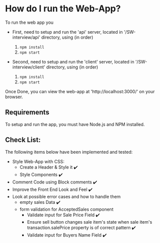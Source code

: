 # How do I run the Web-App?
To run the web app you
- First, need to setup and run the 'api' server, located in '/SW-interview/api' directory, using (in order)
  1. `npm install`
  2. `npm start`

- Second, need to setup and run the 'client' server, located in '/SW-interview/client' directory, using (in order)
  1. `npm install`
  2. `npm start`


Once Done, you can view the web-app at 'http://localhost:3000/' on your browser.


## Requirements
To setup and run the app, you must have Node.js and NPM installed.


## Check List:
The following items below have been implemented and tested:
- Style Web-App with CSS:
  - Create a Header & Style it :heavy_check_mark:
  - Style Components :heavy_check_mark:
- Comment Code using Block comments :heavy_check_mark:
- Improve the Front End Look and Feel :heavy_check_mark:
- Look at possible error cases and how to handle them
  - empty sales Data :heavy_check_mark:
  - form validation for AcceptedSales component
    - Validate input for Sale Price Field :heavy_check_mark:
    - Ensure sell button changes sale item's state when sale item's transaction.salePrice property is of correct pattern :heavy_check_mark:
    - Validate input for Buyers Name Field :heavy_check_mark:
